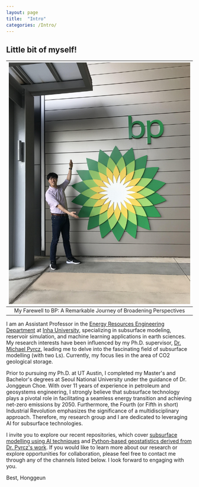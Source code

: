 ```yaml
---
layout: page
title:  "Intro"
categories: /Intro/
---
```

## Little bit of myself!

| ![space-1.jpg](https://github.com/geomodeller/geomodeller.github.io/blob/main/miscellaneous_images/last_day_in_BP.jpg?raw=true) | 
|:--:| 
| My Farewell to BP: A Remarkable Journey of Broadening Perspectives |

I am an Assistant Professor in the [Energy Resources Engineering Department](https://eng.inha.ac.kr/eng/3590/subview.do?&enc=Zm5jdDF8QEB8JTJGZGVwYXJ0bWVudEludHJvJTJGZW5nJTJGNjMlMkYxNzclMkZjb2xsZWdlUHJvZkxpc3QuZG8lM0ZmbGFnJTNEJTI2) at [Inha University](https://eng.inha.ac.kr/eng/index.do), specializing in subsurface modeling, reservoir simulation, and machine learning applications in earth sciences. My research interests have been influenced by my Ph.D. supervisor, [Dr. Michael Pyrcz](https://michaelpyrcz.com/my-story), leading me to delve into the fascinating field of subsurface modelling (with two Ls). Currently, my focus lies in the area of CO2 geological storage.

Prior to pursuing my Ph.D. at UT Austin, I completed my Master's and Bachelor's degrees at Seoul National University under the guidance of Dr. Jonggeun Choe. With over 11 years of experience in petroleum and geosystems engineering, I strongly believe that subsurface technology plays a pivotal role in facilitating a seamless energy transition and achieving net-zero emissions by 2050. Furthermore, the Fourth (or Fifth in short) Industrial Revolution emphasizes the significance of a multidisciplinary approach. Therefore, my research group and I are dedicated to leveraging AI for subsurface technologies.

I invite you to explore our recent repositories, which cover [subsurface modelling using AI techniques](https://github.com/GeostatsGuy/PythonNumericalDemos/blob/master/SubsurfaceDataAnalytics_ConvolutionalNeuralNetworks.ipynb) and [Python-based geostatistics derived from Dr. Pyrcz's work](https://github.com/geomodeller/KSMER_GeostatsDemo). If you would like to learn more about our research or explore opportunities for collaboration, please feel free to contact me through any of the channels listed below. I look forward to engaging with you.

Best,
Honggeun
